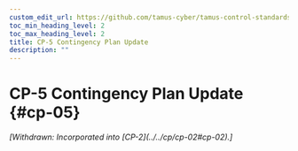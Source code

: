 ```yaml
---
custom_edit_url: https://github.com/tamus-cyber/tamus-control-standards/tree/main/content/tamus.edu/TAMUS_profile.xml
toc_min_heading_level: 2
toc_max_heading_level: 2
title: CP-5 Contingency Plan Update
description: ""
---
```


# CP-5 Contingency Plan Update {#cp-05}


<prop xmlns="http://csrc.nist.gov/ns/oscal/1.0" name="status" value="withdrawn">
            <em>[Withdrawn: Incorporated into [CP-2](../../cp/cp-02#cp-02).]</em>
         </prop>
         

